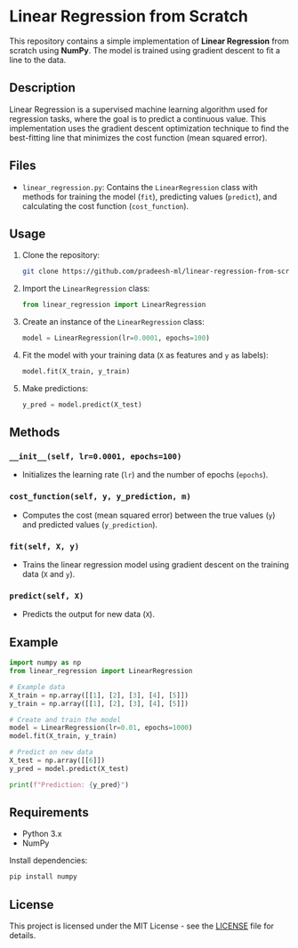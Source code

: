 # Linear Regression from Scratch

This repository contains a simple implementation of **Linear Regression** from scratch using **NumPy**. The model is trained using gradient descent to fit a line to the data.

## Description

Linear Regression is a supervised machine learning algorithm used for regression tasks, where the goal is to predict a continuous value. This implementation uses the gradient descent optimization technique to find the best-fitting line that minimizes the cost function (mean squared error).

## Files

- `linear_regression.py`: Contains the `LinearRegression` class with methods for training the model (`fit`), predicting values (`predict`), and calculating the cost function (`cost_function`).
  
## Usage

1. Clone the repository:

   ```bash
   git clone https://github.com/pradeesh-ml/linear-regression-from-scratch.git
   ```

2. Import the `LinearRegression` class:

   ```python
   from linear_regression import LinearRegression
   ```

3. Create an instance of the `LinearRegression` class:

   ```python
   model = LinearRegression(lr=0.0001, epochs=100)
   ```

4. Fit the model with your training data (`X` as features and `y` as labels):

   ```python
   model.fit(X_train, y_train)
   ```

5. Make predictions:

   ```python
   y_pred = model.predict(X_test)
   ```

## Methods

### `__init__(self, lr=0.0001, epochs=100)`
- Initializes the learning rate (`lr`) and the number of epochs (`epochs`).

### `cost_function(self, y, y_prediction, m)`
- Computes the cost (mean squared error) between the true values (`y`) and predicted values (`y_prediction`).

### `fit(self, X, y)`
- Trains the linear regression model using gradient descent on the training data (`X` and `y`).

### `predict(self, X)`
- Predicts the output for new data (`X`).

## Example

```python
import numpy as np
from linear_regression import LinearRegression

# Example data
X_train = np.array([[1], [2], [3], [4], [5]])
y_train = np.array([[1], [2], [3], [4], [5]])

# Create and train the model
model = LinearRegression(lr=0.01, epochs=1000)
model.fit(X_train, y_train)

# Predict on new data
X_test = np.array([[6]])
y_pred = model.predict(X_test)

print(f"Prediction: {y_pred}")
```

## Requirements

- Python 3.x
- NumPy

Install dependencies:

```bash
pip install numpy
```

## License

This project is licensed under the MIT License - see the [LICENSE](LICENSE) file for details.
